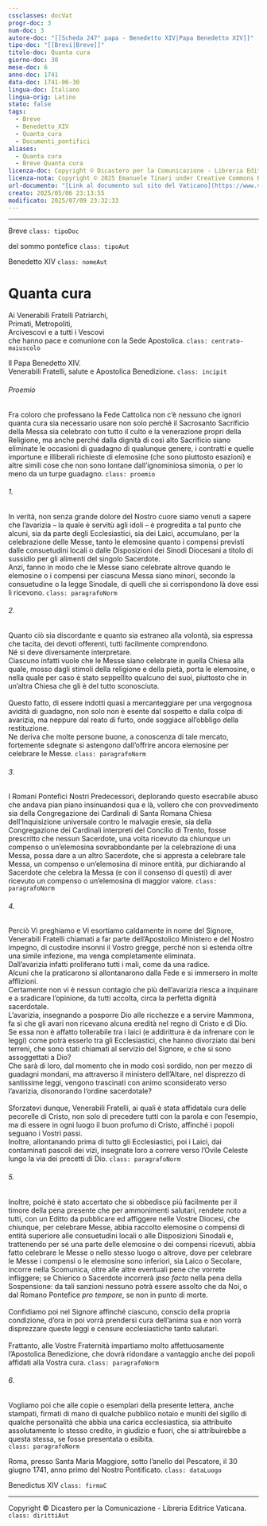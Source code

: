 ```yaml
---
cssclasses: docVat
progr-doc: 3
num-doc: 3
autore-doc: "[[Scheda 247° papa - Benedetto XIV|Papa Benedetto XIV]]"
tipo-doc: "[[Brevi|Breve]]"
titolo-doc: Quanta cura
giorno-doc: 30
mese-doc: 6
anno-doc: 1741
data-doc: 1741-06-30
lingua-doc: Italiano
lingua-orig: Latino
stato: false
tags:
  - Breve
  - Benedetto_XIV
  - Quanta_cura
  - Documenti_pontifici
aliases:
  - Quanta cura
  - Breve Quanta cura
licenza-doc: Copyright © Dicastero per la Comunicazione - Libreria Editrice Vaticana
licenza-nota: Copyright © 2025 Emanuele Tinari under Creative Commons BY-NC-SA 4.0 https://creativecommons.org/licenses/by-nc-sa/4.0/
url-documento: "[Link al documento sul sito del Vaticano](https://www.vatican.va/content/benedictus-xiv/it/documents/breve--i-quanta-cura--i---30-giugno-1741--sdegnata-condanna-cont.html)"
creato: 2025/05/06 23:13:55
modificato: 2025/07/09 23:32:33
---
```



***


Breve `class: tipoDoc`


del sommo pontefice `class: tipoAut`


Benedetto XIV `class: nomeAut`


# Quanta cura


Ai Venerabili Fratelli Patriarchi,<br>Primati, Metropoliti,<br>Arcivescovi e a tutti i Vescovi<br>che hanno pace e comunione con la Sede Apostolica. `class: centrato-maiuscolo`


Il Papa Benedetto XIV.<br>Venerabili Fratelli, salute e Apostolica Benedizione. `class: incipit`


###### Proemio

Fra coloro che professano la Fede Cattolica non c’è nessuno che ignori quanta cura sia necessario usare non solo perché il Sacrosanto Sacrificio della Messa sia celebrato con tutto il culto e la venerazione propri della Religione, ma anche perché dalla dignità di così alto Sacrificio siano eliminate le occasioni di guadagno di qualunque genere, i contratti e quelle importune e illiberali richieste di elemosine (che sono piuttosto esazioni) e altre simili cose che non sono lontane dall’ignominiosa simonia, o per lo meno da un turpe guadagno. `class: proemio`


###### 1.

In verità, non senza grande dolore del Nostro cuore siamo venuti a sapere che l’avarizia – la quale è servitù agli idoli – è progredita a tal punto che alcuni, sia da parte degli Ecclesiastici, sia dei Laici, accumulano, per la celebrazione delle Messe, tanto le elemosine quanto i compensi previsti dalle consuetudini locali o dalle Disposizioni dei Sinodi Diocesani a titolo di sussidio per gli alimenti del singolo Sacerdote.<br>Anzi, fanno in modo che le Messe siano celebrate altrove quando le elemosine o i compensi per ciascuna Messa siano minori, secondo la consuetudine o la legge Sinodale, di quelli che si corrispondono là dove essi li ricevono. `class: paragrafoNorm`


###### 2.

Quanto ciò sia discordante e quanto sia estraneo alla volontà, sia espressa che tacita, dei devoti offerenti, tutti facilmente comprendono.<br>Né si deve diversamente interpretare.<br>Ciascuno infatti vuole che le Messe siano celebrate in quella Chiesa alla quale, mosso dagli stimoli della religione e della pietà, porta le elemosine, o nella quale per caso è stato seppellito qualcuno dei suoi, piuttosto che in un’altra Chiesa che gli è del tutto sconosciuta.<br><br>Questo fatto, di essere indotti quasi a mercanteggiare per una vergognosa avidità di guadagno, non solo non è esente dal sospetto e dalla colpa di avarizia, ma neppure dal reato di furto, onde soggiace all’obbligo della restituzione.<br>Ne deriva che molte persone buone, a conoscenza di tale mercato, fortemente sdegnate si astengono dall’offrire ancora elemosine per celebrare le Messe. `class: paragrafoNorm`


###### 3.

I Romani Pontefici Nostri Predecessori, deplorando questo esecrabile abuso che andava pian piano insinuandosi qua e là, vollero che con provvedimento sia della Congregazione dei Cardinali di Santa Romana Chiesa dell’Inquisizione universale contro le malvagie eresie, sia della Congregazione dei Cardinali interpreti del Concilio di Trento, fosse prescritto che nessun Sacerdote, una volta ricevuto da chiunque un compenso o un’elemosina sovrabbondante per la celebrazione di una Messa, possa dare a un altro Sacerdote, che si appresta a celebrare tale Messa, un compenso o un’elemosina di minore entità, pur dichiarando al Sacerdote che celebra la Messa (e con il consenso di questi) di aver ricevuto un compenso o un’elemosina di maggior valore. `class: paragrafoNorm`


###### 4.

Perciò Vi preghiamo e Vi esortiamo caldamente in nome del Signore, Venerabili Fratelli chiamati a far parte dell’Apostolico Ministero e del Nostro impegno, di custodire insonni il Vostro gregge, perché non si estenda oltre una simile infezione, ma venga completamente eliminata.<br>Dall’avarizia infatti proliferano tutti i mali, come da una radice.<br>Alcuni che la praticarono si allontanarono dalla Fede e si immersero in molte afflizioni.<br>Certamente non vi è nessun contagio che più dell’avarizia riesca a inquinare e a sradicare l’opinione, da tutti accolta, circa la perfetta dignità sacerdotale.<br>L’avarizia, insegnando a posporre Dio alle ricchezze e a servire Mammona, fa sì che gli avari non ricevano alcuna eredità nel regno di Cristo e di Dio.<br>Se essa non è affatto tollerabile tra i laici (e addirittura è da infrenare con le leggi) come potrà esserlo tra gli Ecclesiastici, che hanno divorziato dai beni terreni, che sono stati chiamati al servizio del Signore, e che si sono assoggettati a Dio?<br>Che sarà di loro, dal momento che in modo così sordido, non per mezzo di guadagni mondani, ma attraverso il ministero dell’Altare, nel disprezzo di santissime leggi, vengono trascinati con animo sconsiderato verso l’avarizia, disonorando l’ordine sacerdotale?<br><br>Sforzatevi dunque, Venerabili Fratelli, ai quali è stata affidatala cura delle pecorelle di Cristo, non solo di precedere tutti con la parola e con l’esempio, ma di essere in ogni luogo il buon profumo di Cristo, affinché i popoli seguano i Vostri passi.<br>Inoltre, allontanando prima di tutto gli Ecclesiastici, poi i Laici, dai contaminati pascoli dei vizi, insegnate loro a correre verso l’Ovile Celeste lungo la via dei precetti di Dio. `class: paragrafoNorm`


###### 5.

Inoltre, poiché è stato accertato che si obbedisce più facilmente per il timore della pena presente che per ammonimenti salutari, rendete noto a tutti, con un Editto da pubblicare ed affiggere nelle Vostre Diocesi, che chiunque, per celebrare Messe, abbia raccolto elemosine o compensi di entità superiore alle consuetudini locali o alle Disposizioni Sinodali e, trattenendo per sé una parte delle elemosine o dei compensi ricevuti, abbia fatto celebrare le Messe o nello stesso luogo o altrove, dove per celebrare le Messe i compensi o le elemosine sono inferiori, sia Laico o Secolare, incorre nella Scomunica, oltre alle altre eventuali pene che vorrete infliggere; se Chierico o Sacerdote incorrerà *ipso facto* nella pena della Sospensione: da tali sanzioni nessuno potrà essere assolto che da Noi, o dal Romano Pontefice *pro tempore*, se non in punto di morte.<br><br>Confidiamo poi nel Signore affinché ciascuno, conscio della propria condizione, d’ora in poi vorrà prendersi cura dell’anima sua e non vorrà disprezzare queste leggi e censure ecclesiastiche tanto salutari.<br><br>Frattanto, alle Vostre Fraternità impartiamo molto affettuosamente l’Apostolica Benedizione, che dovrà ridondare a vantaggio anche dei popoli affidati alla Vostra cura. `class: paragrafoNorm`


###### 6.

Vogliamo poi che alle copie o esemplari della presente lettera, anche stampati, firmati di mano di qualche pubblico notaio e muniti del sigillo di qualche personalità che abbia una carica ecclesiastica, sia attribuito assolutamente lo stesso credito, in giudizio e fuori, che si attribuirebbe a questa stessa, se fosse presentata o esibita.<br> `class: paragrafoNorm`


Roma, presso Santa Maria Maggiore, sotto l’anello del Pescatore, il 30 giugno 1741, anno primo del Nostro Pontificato. `class: dataLuogo`


Benedictus XIV `class: firmaC`


***


Copyright © Dicastero per la Comunicazione - Libreria Editrice Vaticana. `class: dirittiAut`


